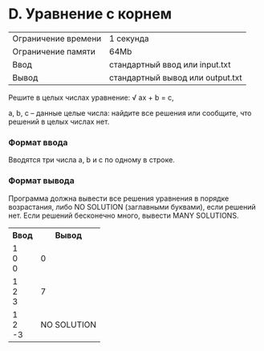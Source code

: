 # D. Уравнение с корнем

<table>
   <tr>
    <td>Ограничение времени</td>
    <td>1 секунда</td>
   </tr>
   <tr>
    <td>Ограничение памяти</td>
    <td>64Mb</td>
  </tr>
   <tr>
    <td>Ввод</td>
    <td>стандартный ввод или input.txt</td>
  </tr>
   <tr>
    <td>Вывод</td>
    <td>стандартный вывод или output.txt</td>
  </tr>
 </table>

Решите в целых числах уравнение: &radic; ax + b = c,

a, b, c – данные целые числа: найдите все решения или сообщите, что решений в целых числах нет.

### Формат ввода

Вводятся три числа a, b и c по одному в строке.

### Формат вывода

Программа должна вывести все решения уравнения в порядке возрастания, либо NO SOLUTION (заглавными буквами), если решений нет. Если решений бесконечно много, вывести MANY SOLUTIONS.

<table>
   <tr>
    <th>Ввод</th>
    <th>Вывод</th>
   </tr>
   <tr>
    <td>
        1 <br>
        0 <br>
        0
    </td>
    <td>
        0
    </td>
  </tr>
   <tr>
    <td>
        1 <br>
        2 <br>
        3
    </td>
    <td>
        7
    </td>
  </tr>
  <tr>
    <td>
        1 <br>
        2 <br>
        -3
    </td>
    <td>
        NO SOLUTION
    </td>
  </tr>
 </table>
 